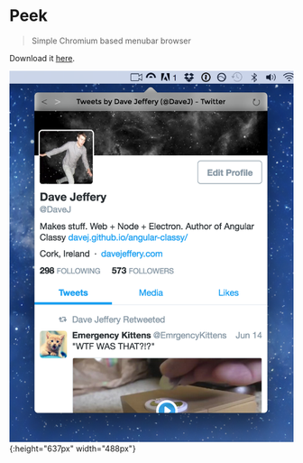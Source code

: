 # Peek

> Simple Chromium based menubar browser

Download it [here](https://github.com/davej/peek/releases).

![Peek Screenshot](/screenshots/1.png?raw=true){:height="637px" width="488px"}
